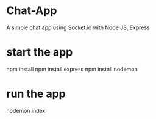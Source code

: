 # Chat-App
A simple chat app using Socket.io with Node JS, Express

# start the app
npm install
npm install express
npm install nodemon

# run the app
nodemon index

